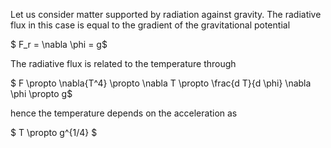 Let us consider matter supported by radiation against gravity. The radiative flux in this case is equal to the gradient of the gravitational potential

$ F_r = \nabla \phi = g$

The radiative flux is related to the temperature through

$ F \propto \nabla{T^4} \propto \nabla T \propto \frac{d T}{d \phi} \nabla \phi \propto g$

hence the temperature depends on the acceleration as

$ T \propto g^{1/4} $